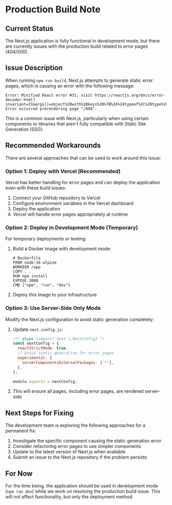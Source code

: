 # Production Build Note

## Current Status

The Next.js application is fully functional in development mode, but there are currently issues with the production build related to error pages (404/500).

## Issue Description

When running `npm run build`, Next.js attempts to generate static error pages, which is causing an error with the following message:

```
Error: Minified React error #31; visit https://reactjs.org/docs/error-decoder.html?invariant=31&args[]=object%20with%20keys%20%7B%24%24typeof%2C%20type%2C%20key%2C%20ref%2C%20props%7D
Error occurred prerendering page "/404".
```

This is a common issue with Next.js, particularly when using certain components or libraries that aren't fully compatible with Static Site Generation (SSG).

## Recommended Workarounds

There are several approaches that can be used to work around this issue:

### Option 1: Deploy with Vercel (Recommended)

Vercel has better handling for error pages and can deploy the application even with these build issues:

1. Connect your GitHub repository to Vercel
2. Configure environment variables in the Vercel dashboard
3. Deploy the application
4. Vercel will handle error pages appropriately at runtime

### Option 2: Deploy in Development Mode (Temporary)

For temporary deployments or testing:

1. Build a Docker image with development mode:
   ```
   # Dockerfile
   FROM node:18-alpine
   WORKDIR /app
   COPY . .
   RUN npm install
   EXPOSE 3000
   CMD ["npm", "run", "dev"]
   ```

2. Deploy this image to your infrastructure

### Option 3: Use Server-Side Only Mode

Modify the Next.js configuration to avoid static generation completely:

1. Update `next.config.js`:
   ```js
   /** @type {import('next').NextConfig} */
   const nextConfig = {
     reactStrictMode: true,
     // Avoid static generation for error pages
     experimental: {
       serverComponentsExternalPackages: ['*'],
     },
   };

   module.exports = nextConfig;
   ```

2. This will ensure all pages, including error pages, are rendered server-side

## Next Steps for Fixing

The development team is exploring the following approaches for a permanent fix:

1. Investigate the specific component causing the static generation error
2. Consider refactoring error pages to use simpler components
3. Update to the latest version of Next.js when available
4. Submit an issue to the Next.js repository if the problem persists

## For Now

For the time being, the application should be used in development mode (`npm run dev`) while we work on resolving the production build issue. This will not affect functionality, but only the deployment method.